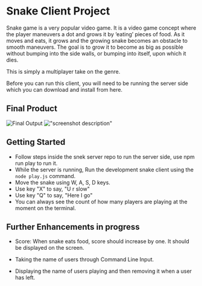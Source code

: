 # Snake Client Project

Snake game is a very popular video game. It is a video game concept where the player maneuvers a dot and grows it by ‘eating’ pieces of food. As it moves and eats, it grows and the growing snake becomes an obstacle to smooth maneuvers. The goal is to grow it to become as big as possible without bumping into the side walls, or bumping into itself, upon which it dies.

This is simply a multiplayer take on the genre.

Before you can run this client, you will need to be running the server side which you can download and install from here. 

## Final Product

![Final Output](C:\Users\User\OneDrive\Pictures\Screenshots\snakeGame.jpg)
!["screenshot description"](#)


## Getting Started

- Follow steps inside the snek server repo to run the server side, use npm run play to run it.
- While the server is running, Run the development snake client using the `node play.js` command.
- Move the snake using W, A, S, D keys. 
- Use key "X" to say, "U r slow"
- Use key "Q" to say, "Here I go"
- You can always see the count of how many players are playing at the moment on the terminal.

## Further Enhancements in progress

- Score: When snake eats food, score should increase by one. It should be displayed on the screen.

- Taking the name of users through Command Line Input.

- Displaying the name of users playing and then removing it when a user has left.